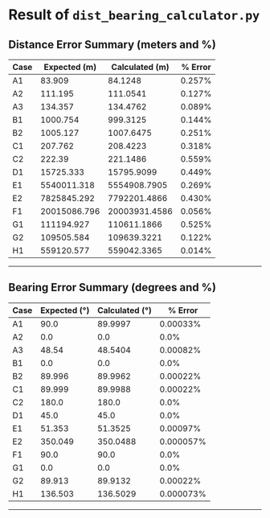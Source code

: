 
# Result of `dist_bearing_calculator.py`

## Distance Error Summary (meters and %)

| Case | Expected (m) | Calculated (m) | % Error |
|------|--------------|----------------|---------|
| A1   | 83.909       | 84.1248        | 0.257%  |
| A2   | 111.195      | 111.0541       | 0.127%  |
| A3   | 134.357      | 134.4762       | 0.089%  |
| B1   | 1000.754     | 999.3125       | 0.144%  |
| B2   | 1005.127     | 1007.6475      | 0.251%  |
| C1   | 207.762      | 208.4223       | 0.318%  |
| C2   | 222.39       | 221.1486       | 0.559%  |
| D1   | 15725.333    | 15795.9099     | 0.449%  |
| E1   | 5540011.318  | 5554908.7905   | 0.269%  |
| E2   | 7825845.292  | 7792201.4866   | 0.430%  |
| F1   | 20015086.796 | 20003931.4586  | 0.056%  |
| G1   | 111194.927   | 110611.1866    | 0.525%  |
| G2   | 109505.584   | 109639.3221    | 0.122%  |
| H1   | 559120.577   | 559042.3365    | 0.014%  |

---

## Bearing Error Summary (degrees and %)

| Case | Expected (°) | Calculated (°) | % Error   |
|------|--------------|----------------|-----------|
| A1   | 90.0         | 89.9997        | 0.00033%  |
| A2   | 0.0          | 0.0            | 0.0%      |
| A3   | 48.54        | 48.5404        | 0.00082%  |
| B1   | 0.0          | 0.0            | 0.0%      |
| B2   | 89.996       | 89.9962        | 0.00022%  |
| C1   | 89.999       | 89.9988        | 0.00022%  |
| C2   | 180.0        | 180.0          | 0.0%      |
| D1   | 45.0         | 45.0           | 0.0%      |
| E1   | 51.353       | 51.3525        | 0.00097%  |
| E2   | 350.049      | 350.0488       | 0.000057% |
| F1   | 90.0         | 90.0           | 0.0%      |
| G1   | 0.0          | 0.0            | 0.0%      |
| G2   | 89.913       | 89.9132        | 0.00022%  |
| H1   | 136.503      | 136.5029       | 0.000073% |

---